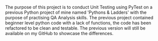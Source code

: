 The purpose of this project is to conduct Unit Testing using PyTest on a previous Python project of mine named 'Pythons & Ladders' with the purpose of practising QA Analysis skills. The previous project contained beginner level python code with a lack of functions, the code has been refactored to be clean and testable. The previous version will still be available on my GitHub to showcase the differences.
